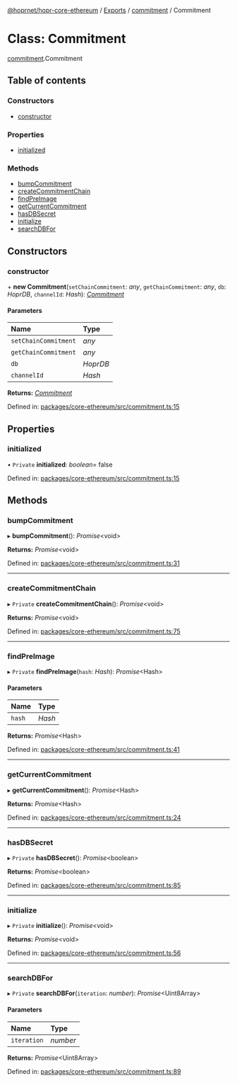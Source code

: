 [@hoprnet/hopr-core-ethereum](../README.md) / [Exports](../modules.md) / [commitment](../modules/commitment.md) / Commitment

# Class: Commitment

[commitment](../modules/commitment.md).Commitment

## Table of contents

### Constructors

- [constructor](commitment.commitment-1.md#constructor)

### Properties

- [initialized](commitment.commitment-1.md#initialized)

### Methods

- [bumpCommitment](commitment.commitment-1.md#bumpcommitment)
- [createCommitmentChain](commitment.commitment-1.md#createcommitmentchain)
- [findPreImage](commitment.commitment-1.md#findpreimage)
- [getCurrentCommitment](commitment.commitment-1.md#getcurrentcommitment)
- [hasDBSecret](commitment.commitment-1.md#hasdbsecret)
- [initialize](commitment.commitment-1.md#initialize)
- [searchDBFor](commitment.commitment-1.md#searchdbfor)

## Constructors

### constructor

\+ **new Commitment**(`setChainCommitment`: *any*, `getChainCommitment`: *any*, `db`: *HoprDB*, `channelId`: *Hash*): [*Commitment*](commitment.commitment-1.md)

#### Parameters

| Name | Type |
| :------ | :------ |
| `setChainCommitment` | *any* |
| `getChainCommitment` | *any* |
| `db` | *HoprDB* |
| `channelId` | *Hash* |

**Returns:** [*Commitment*](commitment.commitment-1.md)

Defined in: [packages/core-ethereum/src/commitment.ts:15](https://github.com/hoprnet/hoprnet/blob/448a47a/packages/core-ethereum/src/commitment.ts#L15)

## Properties

### initialized

• `Private` **initialized**: *boolean*= false

Defined in: [packages/core-ethereum/src/commitment.ts:15](https://github.com/hoprnet/hoprnet/blob/448a47a/packages/core-ethereum/src/commitment.ts#L15)

## Methods

### bumpCommitment

▸ **bumpCommitment**(): *Promise*<void\>

**Returns:** *Promise*<void\>

Defined in: [packages/core-ethereum/src/commitment.ts:31](https://github.com/hoprnet/hoprnet/blob/448a47a/packages/core-ethereum/src/commitment.ts#L31)

___

### createCommitmentChain

▸ `Private` **createCommitmentChain**(): *Promise*<void\>

**Returns:** *Promise*<void\>

Defined in: [packages/core-ethereum/src/commitment.ts:75](https://github.com/hoprnet/hoprnet/blob/448a47a/packages/core-ethereum/src/commitment.ts#L75)

___

### findPreImage

▸ `Private` **findPreImage**(`hash`: *Hash*): *Promise*<Hash\>

#### Parameters

| Name | Type |
| :------ | :------ |
| `hash` | *Hash* |

**Returns:** *Promise*<Hash\>

Defined in: [packages/core-ethereum/src/commitment.ts:41](https://github.com/hoprnet/hoprnet/blob/448a47a/packages/core-ethereum/src/commitment.ts#L41)

___

### getCurrentCommitment

▸ **getCurrentCommitment**(): *Promise*<Hash\>

**Returns:** *Promise*<Hash\>

Defined in: [packages/core-ethereum/src/commitment.ts:24](https://github.com/hoprnet/hoprnet/blob/448a47a/packages/core-ethereum/src/commitment.ts#L24)

___

### hasDBSecret

▸ `Private` **hasDBSecret**(): *Promise*<boolean\>

**Returns:** *Promise*<boolean\>

Defined in: [packages/core-ethereum/src/commitment.ts:85](https://github.com/hoprnet/hoprnet/blob/448a47a/packages/core-ethereum/src/commitment.ts#L85)

___

### initialize

▸ `Private` **initialize**(): *Promise*<void\>

**Returns:** *Promise*<void\>

Defined in: [packages/core-ethereum/src/commitment.ts:56](https://github.com/hoprnet/hoprnet/blob/448a47a/packages/core-ethereum/src/commitment.ts#L56)

___

### searchDBFor

▸ `Private` **searchDBFor**(`iteration`: *number*): *Promise*<Uint8Array\>

#### Parameters

| Name | Type |
| :------ | :------ |
| `iteration` | *number* |

**Returns:** *Promise*<Uint8Array\>

Defined in: [packages/core-ethereum/src/commitment.ts:89](https://github.com/hoprnet/hoprnet/blob/448a47a/packages/core-ethereum/src/commitment.ts#L89)
